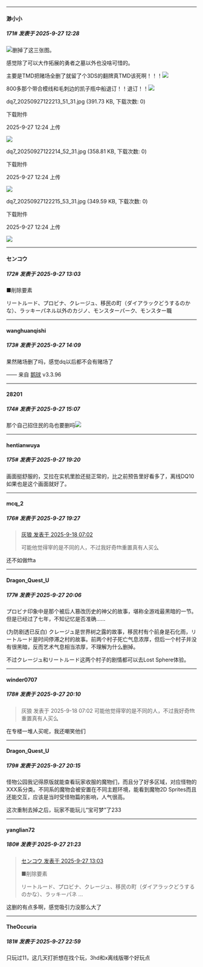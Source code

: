 ﻿
*****

####  渺小小  
##### 171#       发表于 2025-9-27 12:28

<img src="https://static.stage1st.com/image/smiley/face2017/125.png" referrerpolicy="no-referrer">删掉了这三张图。

感觉除了可以大作拓展的勇者之墓以外也没啥可惜的。

主要是TMD把赌场全删了就留了个3DS的翻牌真TMD该死啊！！！<img src="https://static.stage1st.com/image/smiley/face2017/134.png" referrerpolicy="no-referrer">

800多那个带合模线和毛刺边的凯子瓶中船退订！！退订！！<img src="https://static.stage1st.com/image/smiley/face2017/134.png" referrerpolicy="no-referrer">

dq7_20250927122213_51_31.jpg
(391.73 KB, 下载次数: 0)

下载附件

2025-9-27 12:24 上传

<img src="https://img.stage1st.com/forum/202509/27/122444qgl4knnqy5qnhqig.jpg" referrerpolicy="no-referrer">

dq7_20250927122214_52_31.jpg
(358.81 KB, 下载次数: 0)

下载附件

2025-9-27 12:24 上传

<img src="https://img.stage1st.com/forum/202509/27/122450nax8uguvxvnrxmxd.jpg" referrerpolicy="no-referrer">

dq7_20250927122215_53_31.jpg
(349.59 KB, 下载次数: 0)

下载附件

2025-9-27 12:24 上传

<img src="https://img.stage1st.com/forum/202509/27/122459agjlz2z829jll60v.jpg" referrerpolicy="no-referrer">


*****

####  センコウ  
##### 172#       发表于 2025-9-27 13:03

■削除要素

リートルード、プロビナ、クレージュ、移民の町（ダイアラックどうするのかな）、ラッキーパネル以外のカジノ、モンスターパーク、モンスター職


*****

####  wanghuanqishi  
##### 173#       发表于 2025-9-27 14:09

果然赌场删了吗，感觉dq以后都不会有赌场了

—— 来自 [鹅球](https://www.pgyer.com/GcUxKd4w) v3.3.96


*****

####  28201  
##### 174#       发表于 2025-9-27 15:07

那个自己招住民的岛也要删吗<img src="https://static.stage1st.com/image/smiley/face2017/006.png" referrerpolicy="no-referrer"> 


*****

####  hentianwuya  
##### 175#       发表于 2025-9-27 19:20

画面挺舒服的，艾拉在实机里脸还挺正常的，比之前预告里好看多了，离线DQ10如果也是这个画面就好了。


*****

####  mcq_2  
##### 176#       发表于 2025-9-27 19:27

<blockquote><a href="httphttps://stage1st.com/2b/forum.php?mod=redirect&amp;goto=findpost&amp;pid=68447852&amp;ptid=2261856" target="_blank">灰狼 发表于 2025-9-18 07:02</a>

可能他觉得宰的是不同的人，不过我好奇fft重置真有人买么</blockquote>
还不如做ffta


*****

####  Dragon_Quest_U  
##### 177#       发表于 2025-9-27 20:06

プロビナ印象中是那个被后人篡改历史的神父的故事，堪称全游戏最黑暗的一节。但是已经过了七年，不知记忆是否准确……

(为防剧透已反白)
クレージュ是世界树之露的故事，移民村有个前身是石化雨，リートルード是时间停滞之村的故事。前两个村子死亡气息浓厚，但后一个村子并没有很黑暗，反而艺术气息相当浓厚，不理解为什么删掉。

不过クレージュ和リートルード这两个村子的剧情都可以去Lost Sphere体验。


*****

####  winder0707  
##### 178#       发表于 2025-9-27 20:10

<blockquote>灰狼 发表于 2025-9-18 07:02
可能他觉得宰的是不同的人，不过我好奇fft重置真有人买么</blockquote>
在专楼一堆人买呢，我还嘲笑他们

*****

####  Dragon_Quest_U  
##### 179#       发表于 2025-9-27 20:15

怪物公园我记得原版就能查看玩家收服的魔物们，而且分了好多区域，对应怪物的XXX系分类。不同系的魔物会被安置在不同主题环境，能看到魔物2D Sprites而且还能交互，应该是当时受怪物篇的影响，人气很高。

这次重制去掉之后，玩家不能玩儿“宝可梦”了233


*****

####  yanglian72  
##### 180#       发表于 2025-9-27 21:23

<blockquote><a href="httphttps://stage1st.com/2b/forum.php?mod=redirect&amp;goto=findpost&amp;pid=68495942&amp;ptid=2261856" target="_blank">センコウ 发表于 2025-9-27 13:03</a>

■削除要素

リートルード、プロビナ、クレージュ、移民の町（ダイアラックどうするのかな）、ラッキーパネ ...</blockquote>
这删的有点多啊，感觉吸引力没那么大了


*****

####  TheOccuria  
##### 181#       发表于 2025-9-27 22:59

只玩过11，这几天打折想在找个玩，3hd和x离线版哪个好玩点

